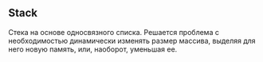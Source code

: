 ## Stack

Cтека на основе односвязного списка. Решается проблема с необходимостью динамически изменять размер массива, выделяя для него новую память, или, наоборот, уменьшая ее.